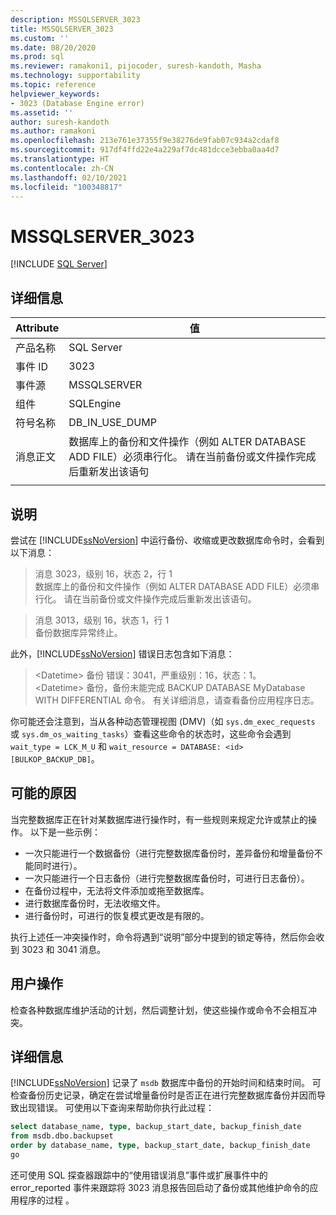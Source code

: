 ```yaml
---
description: MSSQLSERVER_3023
title: MSSQLSERVER_3023
ms.custom: ''
ms.date: 08/20/2020
ms.prod: sql
ms.reviewer: ramakoni1, pijocoder, suresh-kandoth, Masha
ms.technology: supportability
ms.topic: reference
helpviewer_keywords:
- 3023 (Database Engine error)
ms.assetid: ''
author: suresh-kandoth
ms.author: ramakoni
ms.openlocfilehash: 213e761e37355f9e38276de9fab07c934a2cdaf8
ms.sourcegitcommit: 917df4ffd22e4a229af7dc481dcce3ebba0aa4d7
ms.translationtype: HT
ms.contentlocale: zh-CN
ms.lasthandoff: 02/10/2021
ms.locfileid: "100348817"
---
```

# <a name="mssqlserver_3023"></a>MSSQLSERVER_3023
 [!INCLUDE [SQL Server](../../includes/applies-to-version/sqlserver.md)]

## <a name="details"></a>详细信息

|Attribute|值|
|---|---|
|产品名称|SQL Server|
|事件 ID|3023|
|事件源|MSSQLSERVER|
|组件|SQLEngine|
|符号名称|DB_IN_USE_DUMP|
|消息正文|数据库上的备份和文件操作（例如 ALTER DATABASE ADD FILE）必须串行化。 请在当前备份或文件操作完成后重新发出该语句|
||

## <a name="explanation"></a>说明

尝试在 [!INCLUDE[ssNoVersion](../../includes/ssnoversion-md.md)] 中运行备份、收缩或更改数据库命令时，会看到以下消息：

> 消息 3023，级别 16，状态 2，行 1  
数据库上的备份和文件操作（例如 ALTER DATABASE ADD FILE）必须串行化。 请在当前备份或文件操作完成后重新发出该语句。

> 消息 3013，级别 16，状态 1，行 1  
备份数据库异常终止。

此外，[!INCLUDE[ssNoVersion](../../includes/ssnoversion-md.md)] 错误日志包含如下消息：

> \<Datetime> 备份 错误：3041，严重级别：16，状态：1。  
\<Datetime> 备份，备份未能完成 BACKUP DATABASE MyDatabase WITH DIFFERENTIAL 命令。 有关详细消息，请查看备份应用程序日志。

你可能还会注意到，当从各种动态管理视图 (DMV)（如 `sys.dm_exec_requests` 或 `sys.dm_os_waiting_tasks`）查看这些命令的状态时，这些命令会遇到 `wait_type = LCK_M_U` 和 `wait_resource = DATABASE: <id> [BULKOP_BACKUP_DB]`。

## <a name="possible-causes"></a>可能的原因

当完整数据库正在针对某数据库进行操作时，有一些规则来规定允许或禁止的操作。 以下是一些示例：

- 一次只能进行一个数据备份（进行完整数据库备份时，差异备份和增量备份不能同时进行）。
- 一次只能进行一个日志备份（进行完整数据库备份时，可进行日志备份）。
- 在备份过程中，无法将文件添加或拖至数据库。
- 进行数据库备份时，无法收缩文件。
- 进行备份时，可进行的恢复模式更改是有限的。

执行上述任一冲突操作时，命令将遇到“说明”部分中提到的锁定等待，然后你会收到 3023 和 3041 消息。

## <a name="user-action"></a>用户操作

检查各种数据库维护活动的计划，然后调整计划，使这些操作或命令不会相互冲突。

## <a name="more-information"></a>详细信息

[!INCLUDE[ssNoVersion](../../includes/ssnoversion-md.md)] 记录了 `msdb` 数据库中备份的开始时间和结束时间。 可检查备份历史记录，确定在尝试增量备份时是否正在进行完整数据库备份并因而导致出现错误。 可使用以下查询来帮助你执行此过程：

```sql
select database_name, type, backup_start_date, backup_finish_date
from msdb.dbo.backupset
order by database_name, type, backup_start_date, backup_finish_date
go
```

还可使用 SQL 探查器跟踪中的“使用错误消息”事件或扩展事件中的 error_reported 事件来跟踪将 3023 消息报告回启动了备份或其他维护命令的应用程序的过程 。
